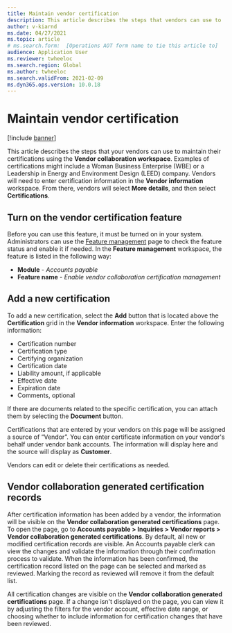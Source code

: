 ```yaml
---
title: Maintain vendor certification
description: This article describes the steps that vendors can use to  maintain their certifications using the Vendor collaboration workspace. 
author: v-kiarnd
ms.date: 04/27/2021
ms.topic: article
# ms.search.form:  [Operations AOT form name to tie this article to]
audience: Application User
ms.reviewer: twheeloc
ms.search.region: Global
ms.author: twheeloc
ms.search.validFrom: 2021-02-09
ms.dyn365.ops.version: 10.0.18
---
```


# Maintain vendor certification

[!include [banner](../includes/banner.md)]

This article describes the steps that your vendors can use to  maintain their certifications using the **Vendor collaboration workspace**. Examples of certifications might include a Woman Business Enterprise (WBE) or a Leadership in Energy and Environment Design (LEED) company. Vendors will need to enter certification information in the **Vendor information** workspace. From there, vendors will select **More details**, and then select **Certifications**.

## Turn on the vendor certification feature

Before you can use this feature, it must be turned on in your system. Administrators can use the [Feature management](../../fin-ops-core/fin-ops/get-started/feature-management/feature-management-overview.md) page to check the feature status and enable it if needed. In the **Feature management** workspace, the feature is listed in the following way:

- **Module** - *Accounts payable*
- **Feature name** - *Enable vendor collaboration certification management*

## Add a new certification

To add a new certification, select the **Add** button that is located above the **Certification** grid in the **Vendor information** workspace. Enter the following information:

- Certification number
- Certification type
- Certifying organization
- Certification date
- Liability amount, if applicable
- Effective date
- Expiration date
- Comments, optional

If there are documents related to the specific certification, you can attach them by selecting the **Document** button.

Certifications that are entered by your vendors on this page will be assigned a source of “Vendor”. You can enter certificate information on your vendor's behalf under vendor bank accounts. The information will display here and the source will display as **Customer**.

Vendors can edit or delete their certifications as needed.

## Vendor collaboration generated certification records

After certification information has been added by a vendor, the information will be visible on the **Vendor collaboration generated certifications** page. To open the page, go to **Accounts payable > Inquiries > Vendor reports > Vendor collaboration generated certifications**. By default, all new or modified certification records are visible. An Accounts payable clerk can view the changes and validate the information through their confirmation process to validate. When the information has been confirmed, the certification record listed on the page can be selected and marked as reviewed. Marking the record as reviewed will remove it from the default list.

All certification changes are visible on the **Vendor collaboration generated certifications** page. If a change isn't displayed on the page, you can view it by adjusting the filters for the vendor account, effective date range, or choosing whether to include information for certification changes that have been reviewed.

